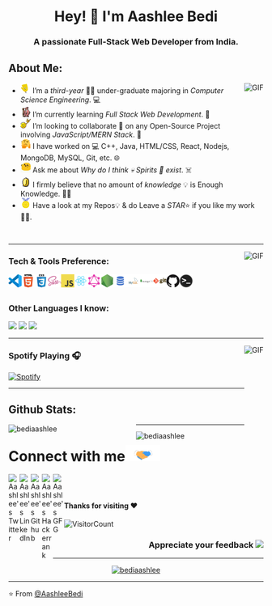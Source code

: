 
<!--
**BediAashlee/BediAashlee** is a ✨ _special_ ✨ repository because its `README.md` (this file) appears on your GitHub profile.
-->

<h1 align="center">Hey! 👋 I'm Aashlee Bedi</h1>
<h3 align="center">A passionate Full-Stack Web Developer from India.</h3>

## About Me:

<img align="right" alt="GIF" height="160px" src="https://media.giphy.com/media/du3J3cXyzhj75IOgvA/giphy.gif" />

- <img alt="GIF" src="https://github.com/SatYu26/SatYu26/blob/master/Assets/wave.gif" width="20vw" /> I’m a *third-year* :woman_student: under-graduate majoring in *Computer Science Engineering*. :computer:
- <img alt="GIF" src="https://github.com/SatYu26/SatYu26/blob/master/Assets/gandalf_parrot.gif" width="20vw" /> I’m currently learning *Full Stack Web Development*. 💪
- <img alt="GIF" src="https://github.com/SatYu26/SatYu26/blob/master/Assets/headbang.gif" width="20vw" /> I’m looking to collaborate :brain: on any Open-Source Project involving *JavaScript/MERN Stack*. :handshake:
- <img alt="GIF" src="https://github.com/SatYu26/SatYu26/blob/master/Assets/hmm.gif" width="20vw" /> I have worked on :computer: C++, Java, HTML/CSS, React, Nodejs, MongoDB, MySQL, Git, etc. 🌐
- <img alt="GIF" src="https://github.com/SatYu26/SatYu26/blob/master/Assets/happy.gif" width="20vw" /> Ask me about *Why do I think :skull: Spirits :ghost: exist*. :skull_and_crossbones:
- <img alt="GIF" src="https://github.com/SatYu26/SatYu26/blob/master/Assets/coin.gif" width="20vw" /> I firmly believe that no amount of *knowledge* 💡 is Enough Knowledge. :bowing_woman:
- <img alt="GIF" src="https://github.com/SatYu26/SatYu26/blob/master/Assets/Medal.gif" width="20vw" /> Have a look at my Repos💡 & do Leave a *STAR*⭐️ if you like my work👨‍💻.
<br>

---
<img align="right" alt="GIF" height="160px"  src="https://i.giphy.com/media/IdyAQJVN2kVPNUrojM/200.webp" />

### Tech & Tools Preference:

<img align="left" alt="Visual Studio Code" width="26px" src="https://raw.githubusercontent.com/github/explore/80688e429a7d4ef2fca1e82350fe8e3517d3494d/topics/visual-studio-code/visual-studio-code.png" />
<img align="left" alt="HTML5" width="26px" src="https://raw.githubusercontent.com/github/explore/80688e429a7d4ef2fca1e82350fe8e3517d3494d/topics/html/html.png" />
<img align="left" alt="CSS3" width="26px" src="https://raw.githubusercontent.com/github/explore/80688e429a7d4ef2fca1e82350fe8e3517d3494d/topics/css/css.png" />
<img align="left" alt="Sass" width="26px" src="https://raw.githubusercontent.com/github/explore/80688e429a7d4ef2fca1e82350fe8e3517d3494d/topics/sass/sass.png" />
<img align="left" alt="JavaScript" width="26px" src="https://raw.githubusercontent.com/github/explore/80688e429a7d4ef2fca1e82350fe8e3517d3494d/topics/javascript/javascript.png" />
<img align="left" alt="React" width="26px" src="https://raw.githubusercontent.com/github/explore/80688e429a7d4ef2fca1e82350fe8e3517d3494d/topics/react/react.png" />
<img align="left" alt="GraphQL" width="26px" src="https://raw.githubusercontent.com/github/explore/80688e429a7d4ef2fca1e82350fe8e3517d3494d/topics/graphql/graphql.png" />
<img align="left" alt="Node.js" width="26px" src="https://raw.githubusercontent.com/github/explore/80688e429a7d4ef2fca1e82350fe8e3517d3494d/topics/nodejs/nodejs.png" />
<img align="left" alt="SQL" width="26px" src="https://raw.githubusercontent.com/github/explore/80688e429a7d4ef2fca1e82350fe8e3517d3494d/topics/sql/sql.png" />
<img align="left" alt="MySQL" width="26px" src="https://raw.githubusercontent.com/github/explore/80688e429a7d4ef2fca1e82350fe8e3517d3494d/topics/mysql/mysql.png" />
<img align="left" alt="MongoDB" width="26px" src="https://raw.githubusercontent.com/github/explore/80688e429a7d4ef2fca1e82350fe8e3517d3494d/topics/mongodb/mongodb.png" />
<img align="left" alt="Git" width="26px" src="https://raw.githubusercontent.com/github/explore/80688e429a7d4ef2fca1e82350fe8e3517d3494d/topics/git/git.png" />
<img align="left" alt="GitHub" width="26px" src="https://raw.githubusercontent.com/github/explore/78df643247d429f6cc873026c0622819ad797942/topics/github/github.png" />
<img align="left" alt="Terminal" width="26px" src="https://raw.githubusercontent.com/github/explore/80688e429a7d4ef2fca1e82350fe8e3517d3494d/topics/terminal/terminal.png" />

<br />
<br />

### Other Languages I know:

<img src="http://img.shields.io/badge/-Java-F89820?style=flat&logo=java&logoColor=white"> <img src="https://img.shields.io/badge/-C%20&%20C++-659ad2?style=flat&logo=c%2B%2B&logoColor=ffffff"> <img src="https://img.shields.io/badge/-Python-black?style=flat&logo=python&logoColor=white"> 

---

<img align="right" alt="GIF" height="170px" src="https://media.giphy.com/media/J5B1Y8QZnzXXbLQIBu/giphy.gif" />

### Spotify Playing 🎧

[![Spotify](https://novatorem-aashleebedi.vercel.app/api/spotify)](https://open.spotify.com/user/31tyqbzqiy2wqgkyo77gcc6wlgmu)

---

## Github Stats:
<p>
<img align="left" width="50%" src="https://github-readme-stats.vercel.app/api?username=bediaashlee&theme=radical&show_icons=true&locale=en" alt="bediaashlee" />
<img align="right" width="50%" src="https://github-readme-streak-stats.herokuapp.com/?user=bediaashlee&theme=radical" alt="bediaashlee" />
</p>

---

# Connect with me<img src="https://github.com/SatYu26/SatYu26/blob/master/Assets/Handshake.gif" height="32px">
<p>
 <a href="https://twitter.com">
  <img align="left" alt="Aashlee's Twitter" width="22px" src="https://cdn.jsdelivr.net/npm/simple-icons@v3/icons/twitter.svg" />
 </a>
<a href="https://www.linkedin.com/in/aashleebedi/">
  <img align="left" alt="Aashlee's LinkedIn" width="22px" src="https://cdn.jsdelivr.net/npm/simple-icons@v3/icons/linkedin.svg" />
</a>
<a href="https://github.com/AashleeBedi">
  <img align="left" alt="Aashlee's Github" width="22px" src="https://cdn.jsdelivr.net/npm/simple-icons@v3/icons/github.svg" />
</a>
<a href="https://www.hackerrank.com/aashleebedi02">
  <img align="left" alt="Aashlee's Hackerrank" width="22px" src="https://cdn.jsdelivr.net/npm/simple-icons@v3/icons/hackerrank.svg" />
</a>
 <a href="https://auth.geeksforgeeks.org/user/don0391/profile">
  <img align="left" alt="Aashlee's GFG" width="22px" src="https://cdn.jsdelivr.net/npm/simple-icons@v3/icons/geeksforgeeks.svg" />
</a></p>
 <br>
 <br>
 
 #### Thanks for visiting :heart:
![VisitorCount](https://profile-counter.glitch.me/BediAashlee/count.svg)

<h3 align="right">Appreciate your feedback <img src="https://media.giphy.com/media/26FPJGjhefSJuaRhu/giphy.gif" width="60px"></h3>

---

 <p align="center"> <a href="https://github.com/ryo-ma/github-profile-trophy"><img src="https://github-profile-trophy.vercel.app/?username=bediaashlee&theme=radical" alt="bediaashlee" /></a> </p>
 
 ---


⭐️ From [@AashleeBedi](https://github.com/AashleeBedi)
 
